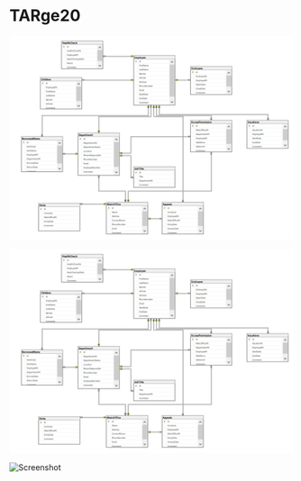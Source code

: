 # TARge20
![Screenshot 2022-06-09 203151.png](https://github.com/libakary/TARge20/blob/8260acad793a15e89ab86500c57fa0f61d5b29ae/Screenshot%202022-06-09%20203151.png)

![Screenshot 2022-06-09 203151.png](https://github.com/libakary/TARge20/blob/8260acad793a15e89ab86500c57fa0f61d5b29ae/Screenshot%202022-06-09%20203151.png?raw=true "Generated ERD")

<img src="TARge20/blob/master/Screenshot 2022-06-09 203151.png" alt="Screenshot" title="MS SQL Generated ERD">
